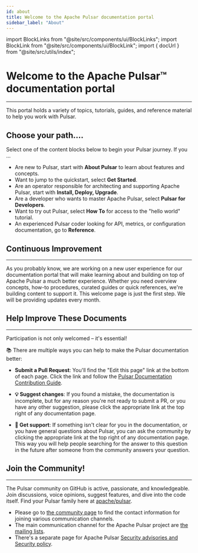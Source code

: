 ```yaml
---
id: about
title: Welcome to the Apache Pulsar documentation portal
sidebar_label: "About"
---
```


import BlockLinks from "@site/src/components/ui/BlockLinks";
import BlockLink from "@site/src/components/ui/BlockLink";
import { docUrl } from "@site/src/utils/index";

# Welcome to the Apache Pulsar™ documentation portal
***

This portal holds a variety of topics, tutorials, guides, and reference material to help you work with Pulsar.

## Choose your path....
Select one of the content blocks below to begin your Pulsar journey. If you ...
* Are new to Pulsar, start with **About Pulsar** to learn about features and concepts.
* Want to jump to the quickstart, select **Get Started**.
* Are an operator responsible for architecting and supporting Apache Pulsar, start with **Install, Deploy, Upgrade**.
* Are a developer who wants to master Apache Pulsar, select **Pulsar for Developers**.
* Want to try out Pulsar, select **How To** for access to the "hello world" tutorial.
* An experienced Pulsar coder looking for API, metrics, or configuration documentation, go to **Reference**.

<BlockLinks>
    <BlockLink title="About Pulsar" url="concepts-overview" />
    <BlockLink title="Get Started" url="getting-started-home" />
    <BlockLink title="Install, Deploy, Upgrade" url="install-deploy-upgrade-landing" />
    <BlockLink title="Pulsar for Developers" url="developers-landing" />
    <BlockLink title="How To" url="how-to-landing" />
    <BlockLink title="Reference" url="reference-landing" />
</BlockLinks>

## Continuous Improvement
***

As you probably know, we are working on a new user experience for our documentation portal that will make learning about and building on top of Apache Pulsar a much better experience. Whether you need overview concepts, how-to procedures, curated guides or quick references, we're building content to support it. This welcome page is just the first step. We will be providing updates every month.

## Help Improve These Documents
***

Participation is not only welcomed – it's essential!

📚 There are multiple ways you can help to make the Pulsar documentation better:

- **Submit a Pull Request**: You'll find the "Edit this page" link at the bottom of each page. Click the link and follow the [Pulsar Documentation Contribution Guide](pathname:///contribute/document-intro).

- **💡 Suggest changes**: If you found a mistake, the documentation is incomplete, but for any reason you're not ready to submit a PR, or you have any other suggestion, please click the appropriate link at the top right of any documentation page.
- **🛟 Get support**: If something isn't clear for you in the documentation, or you have general questions about Pulsar, you can ask the community by clicking the appropriate link at the top right of any documentation page. This way you will help people searching for the answer to this question in the future after someone from the community answers your question.

## Join the Community!
***

The Pulsar community on GitHub is active, passionate, and knowledgeable.  Join discussions, voice opinions, suggest features, and dive into the code itself. Find your Pulsar family here at [apache/pulsar](https://github.com/apache/pulsar).

* Please go to [the community page](pathname:///community/#section-discussions) to find the contact information for joining various communication channels.
* The main communication channel for the Apache Pulsar project are [the mailing lists](pathname:///contact/).
* There's a separate page for Apache Pulsar [Security advisories and Security policy](pathname:///security/).